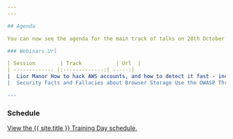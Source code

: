 ```yaml
---
---

## Agenda 

You can now see the agenda for the main track of talks on 28th October below. For the training schedule, see the [training](Training) page!

### Webinars Url

| Session        | Track           | Url  |
| ------------- |:-------------:| -----:|
|  Lior Manor How to hack AWS accounts, and how to detect it fast - including demo! Using OWASP Nettacker For Recon and Vulnerability Scanning Building Products with Privacy and Trustbas a baseline OWASP SAMM 2: Your Dynamic Software Security JourneyCSP is broken, let’s fix it Dev, Sec, Oops: How Agile Security increases Attack Surface GraphQL APIs from bug hunter's perspective Tag soup – food for mXSS Privacy & prejudice: on privacy threat modeling misconceptions  | A | https://zoom.us/j/94644636569 |
|  Security Facts and Fallacies about Browser Storage Use the OWASP Threat Modeling Playbook to Improve your Product Security Architect of threat landscape: How to secure your microservice-based system Building better security for your API platform using Azure API Management Find bugs faster with fuzzing DevSecOps @ Amdocs Learn race conditions in web apps with OWASP TimeGap Theory Securing Docker runtime with DockerENT | B  |  https://zoom.us/j/91379563987  |

---
```


### Schedule

<a id="sched-embed" href="https://{{ site.sched }}/2020-10-28/overview" data-sched-sidebar="no">View the {{ site.title }} Training Day schedule.</a><script type="text/javascript" src="https://{{ site.sched }}/js/embed.js"></script>
